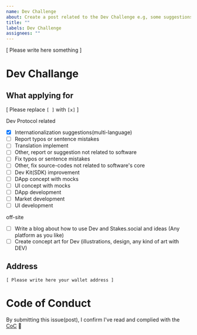 ```yaml
---
name: Dev Challenge
about: Create a post related to the Dev Challenge e.g, some suggestions, ideas, works, etc.
title: ""
labels: Dev Challenge
assignees: ""
---
```


[ Please write here something ]

# Dev Challange

## What applying for

[ Please replace `[ ]` with `[x]` ]

Dev Protocol related

- [x] Internationalization suggestions(multi-language)
- [ ] Report typos or sentence mistakes
- [ ] Translation implement
- [ ] Other, report or suggestion not related to software
- [ ] Fix typos or sentence mistakes
- [ ] Other, fix source-codes not related to software's core
- [ ] Dev Kit(SDK) improvement
- [ ] DApp concept with mocks
- [ ] UI concept with mocks
- [ ] DApp development
- [ ] Market development
- [ ] UI development

off-site

- [ ] Write a blog about how to use Dev and Stakes.social and ideas (Any platform as you like)
- [ ] Create concept art for Dev (illustrations, design, any kind of art with DEV)

## Address

`[ Please write here your wallet address ]`

# Code of Conduct

By submitting this issue(post), I confirm I've read and complied with the [CoC](https://github.com/dev-protocol/community/blob/main/CODE_OF_CONDUCT.md) 🖖

